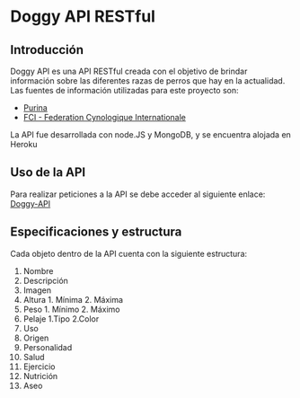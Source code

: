 # Doggy API RESTful

## Introducción

Doggy API es una API RESTful creada con el objetivo de brindar información sobre las diferentes razas de perros que hay en la actualidad.
Las fuentes de información utilizadas para este proyecto son:
*  [Purina](https://purina.es/perros/razas-de-perro/tipos-de-razas-de-perro)
*  [FCI - Federation Cynologique Internationale](http://www.fci.be/es/)

La API fue desarrollada con node.JS y MongoDB, y se encuentra alojada en Heroku

## Uso de la API

Para realizar peticiones a la API se debe acceder al siguiente enlace: [Doggy-API](https://doggy-api.herokuapp.com/api/dogs)

## Especificaciones y estructura

Cada objeto dentro de la API cuenta con la siguiente estructura:
  1. Nombre
  2. Descripción
  3. Imagen
  4. Altura
    1. Mínima
    2. Máxima
  5. Peso
    1. Mínimo
    2. Máximo
  6. Pelaje
    1.Tipo
    2.Color
  7. Uso
  8. Origen
  9. Personalidad
  10. Salud
  11. Ejercicio
  12. Nutrición
  13. Aseo
